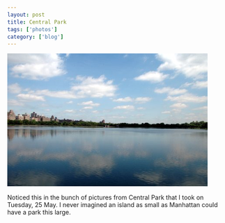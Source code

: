 ```yaml
---
layout: post
title: Central Park
tags: ['photos']
category: ['blog']
---
```


![Central Park :: Nikon D70 : 1/100s : f/22 : ISO 200](/media/2004/05/central_park.jpg)

Noticed this in the bunch of pictures from Central Park that I took on
Tuesday, 25 May. I never imagined an island as small as Manhattan could
have a park this large.

